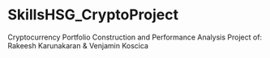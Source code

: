 # SkillsHSG_CryptoProject
Cryptocurrency Portfolio Construction and Performance Analysis
Project of: Rakeesh Karunakaran & Venjamin Koscica

